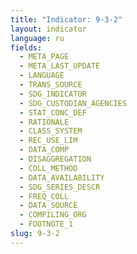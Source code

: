 ```yaml
---
title: "Indicator: 9-3-2"
layout: indicator
language: ru
fields:
  - META_PAGE
  - META_LAST_UPDATE
  - LANGUAGE
  - TRANS_SOURCE
  - SDG_INDICATOR
  - SDG_CUSTODIAN_AGENCIES
  - STAT_CONC_DEF
  - RATIONALE
  - CLASS_SYSTEM
  - REC_USE_LIM
  - DATA_COMP
  - DISAGGREGATION
  - COLL_METHOD
  - DATA_AVAILABILITY
  - SDG_SERIES_DESCR
  - FREQ_COLL
  - DATA_SOURCE
  - COMPILING_ORG
  - FOOTNOTE_1
slug: 9-3-2
---
```

